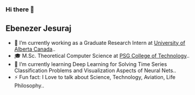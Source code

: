### Hi there 👋

## Ebenezer Jesuraj

- 🔭 I’m currently working as a Graduate Research Intern at [University of Alberta Canada](https://www.ualberta.ca/)..
- 🎓 M.Sc. Theoretical Computer Science at [PSG College of Technology](https://www.psgtech.edu/)..
- 🌱 I’m currently learning Deep Learning for Solving Time Series Classification Problems and Visualization Aspects of Neural Nets..
- ⚡ Fun fact: I Love to talk about Science, Technology, Aviation, Life Philosophy..

<!--
**EbenezerJesuraj/EbenezerJesuraj** is a ✨ _special_ ✨ repository because its `README.md` (this file) appears on your GitHub profile.

Here are some ideas to get you started:

- 👯 I’m looking to collaborate on ...
- 🤔 I’m looking for help with ...
- 📫 How to reach me: ...
- 😄 Pronouns: ...
- 💬 Ask me about anything under the Sun on Computer Science..
-->
